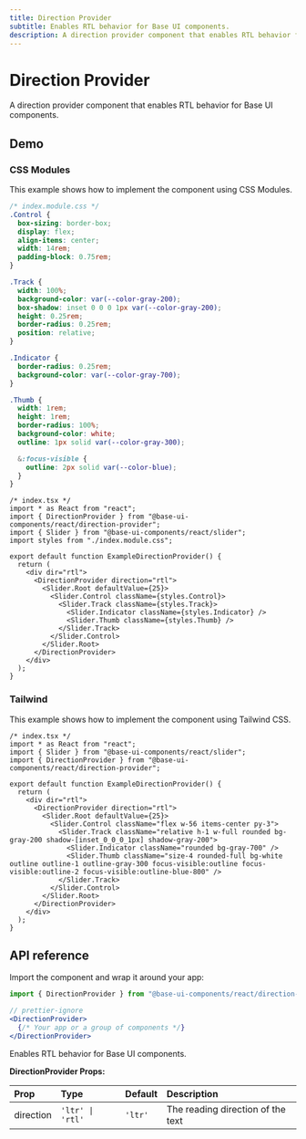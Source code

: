 ```yaml
---
title: Direction Provider
subtitle: Enables RTL behavior for Base UI components.
description: A direction provider component that enables RTL behavior for Base UI components.
---
```

# Direction Provider

A direction provider component that enables RTL behavior for Base UI components.

## Demo

### CSS Modules

This example shows how to implement the component using CSS Modules.

```css
/* index.module.css */
.Control {
  box-sizing: border-box;
  display: flex;
  align-items: center;
  width: 14rem;
  padding-block: 0.75rem;
}

.Track {
  width: 100%;
  background-color: var(--color-gray-200);
  box-shadow: inset 0 0 0 1px var(--color-gray-200);
  height: 0.25rem;
  border-radius: 0.25rem;
  position: relative;
}

.Indicator {
  border-radius: 0.25rem;
  background-color: var(--color-gray-700);
}

.Thumb {
  width: 1rem;
  height: 1rem;
  border-radius: 100%;
  background-color: white;
  outline: 1px solid var(--color-gray-300);

  &:focus-visible {
    outline: 2px solid var(--color-blue);
  }
}
```

```tsx
/* index.tsx */
import * as React from "react";
import { DirectionProvider } from "@base-ui-components/react/direction-provider";
import { Slider } from "@base-ui-components/react/slider";
import styles from "./index.module.css";

export default function ExampleDirectionProvider() {
  return (
    <div dir="rtl">
      <DirectionProvider direction="rtl">
        <Slider.Root defaultValue={25}>
          <Slider.Control className={styles.Control}>
            <Slider.Track className={styles.Track}>
              <Slider.Indicator className={styles.Indicator} />
              <Slider.Thumb className={styles.Thumb} />
            </Slider.Track>
          </Slider.Control>
        </Slider.Root>
      </DirectionProvider>
    </div>
  );
}
```

### Tailwind

This example shows how to implement the component using Tailwind CSS.

```tsx
/* index.tsx */
import * as React from "react";
import { Slider } from "@base-ui-components/react/slider";
import { DirectionProvider } from "@base-ui-components/react/direction-provider";

export default function ExampleDirectionProvider() {
  return (
    <div dir="rtl">
      <DirectionProvider direction="rtl">
        <Slider.Root defaultValue={25}>
          <Slider.Control className="flex w-56 items-center py-3">
            <Slider.Track className="relative h-1 w-full rounded bg-gray-200 shadow-[inset_0_0_0_1px] shadow-gray-200">
              <Slider.Indicator className="rounded bg-gray-700" />
              <Slider.Thumb className="size-4 rounded-full bg-white outline outline-1 outline-gray-300 focus-visible:outline focus-visible:outline-2 focus-visible:outline-blue-800" />
            </Slider.Track>
          </Slider.Control>
        </Slider.Root>
      </DirectionProvider>
    </div>
  );
}
```

## API reference

Import the component and wrap it around your app:

```jsx title="Anatomy"
import { DirectionProvider } from "@base-ui-components/react/direction-provider";

// prettier-ignore
<DirectionProvider>
  {/* Your app or a group of components */}
</DirectionProvider>
```

Enables RTL behavior for Base UI components.

**DirectionProvider Props:**

| Prop      | Type             | Default | Description                       |
| :-------- | :--------------- | :------ | :-------------------------------- |
| direction | `'ltr' \| 'rtl'` | `'ltr'` | The reading direction of the text |
